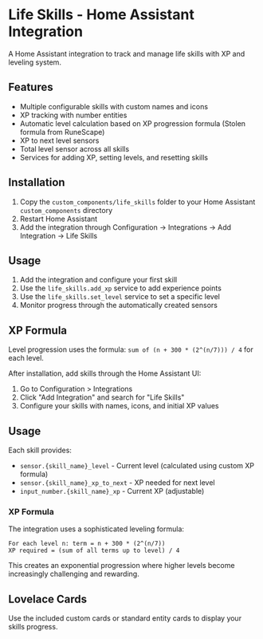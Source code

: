 # Life Skills - Home Assistant Integration

A Home Assistant integration to track and manage life skills with XP and leveling system.

## Features

- Multiple configurable skills with custom names and icons
- XP tracking with number entities
- Automatic level calculation based on XP progression formula (Stolen formula from RuneScape)
- XP to next level sensors
- Total level sensor across all skills
- Services for adding XP, setting levels, and resetting skills

## Installation

1. Copy the `custom_components/life_skills` folder to your Home Assistant `custom_components` directory
2. Restart Home Assistant
3. Add the integration through Configuration → Integrations → Add Integration → Life Skills

## Usage

1. Add the integration and configure your first skill
2. Use the `life_skills.add_xp` service to add experience points
3. Use the `life_skills.set_level` service to set a specific level
4. Monitor progress through the automatically created sensors

## XP Formula

Level progression uses the formula: `sum of (n + 300 * (2^(n/7))) / 4` for each level.

After installation, add skills through the Home Assistant UI:

1. Go to Configuration > Integrations
2. Click "Add Integration" and search for "Life Skills"
3. Configure your skills with names, icons, and initial XP values

## Usage

Each skill provides:
- `sensor.{skill_name}_level` - Current level (calculated using custom XP formula)
- `sensor.{skill_name}_xp_to_next` - XP needed for next level
- `input_number.{skill_name}_xp` - Current XP (adjustable)

### XP Formula

The integration uses a sophisticated leveling formula:
```
For each level n: term = n + 300 * (2^(n/7))
XP required = (sum of all terms up to level) / 4
```

This creates an exponential progression where higher levels become increasingly challenging and rewarding.

## Lovelace Cards

Use the included custom cards or standard entity cards to display your skills progress.
